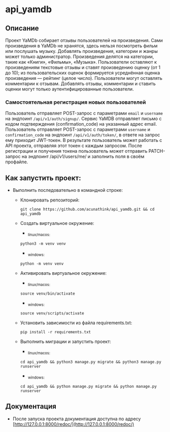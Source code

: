 # api_yamdb


## Описание
Проект YaMDb собирает отзывы пользователей на произведения.
Сами произведения в YaMDb не хранятся, здесь нельзя посмотреть фильм или послушать музыку.
Добавлять произведения, категории и жанры может только администратор.
Произведения делятся на категории, такие как «Книги», «Фильмы», «Музыка».
Пользователи оставляют к произведениям текстовые отзывы и ставят произведению оценку (от 1 до 10);
из пользовательских оценок формируется усреднённая оценка произведения — рейтинг (целое число).
Пользователи могут оставлять комментарии к отзывам.
Добавлять отзывы, комментарии и ставить оценки могут только аутентифицированные пользователи.

### Самостоятельная регистрация новых пользователей
Пользователь отправляет POST-запрос с параметрами `email` и `username` на эндпоинт `/api/v1/auth/signup/`.
Сервис YaMDB отправляет письмо с кодом подтверждения (confirmation_code) на указанный адрес email.
Пользователь отправляет POST-запрос с параметрами `username` и `confirmation_code` на эндпоинт `/api/v1/auth/token/`, в ответе на запрос ему приходит JWT-токен.
В результате пользователь может работать с API проекта, отправляя этот токен с каждым запросом.
После регистрации и получения токена пользователь может отправить PATCH-запрос на эндпоинт /api/v1/users/me/ и заполнить поля в своём профайле.


## Как запустить проект:

* Выполнить последовательно в командной строке:
  - Клонировать репозиторий:
    ```
    git clone https://github.com/acunathink/api_yamdb.git && cd api_yamdb
    ```

  - Cоздать виртуальное окружение:
    * <sub>linux/macos:</sub>
    ```
    python3 -m venv venv
    ```
    * <sub>windows:</sub>
    ```
    python -m venv venv
    ```

  - Aктивировать виртуальное окружение:
    * <sub>linux/macos:</sub>
    ```
    source venv/bin/activate
    ```
    * <sub>windows:</sub>
    ```
    source venv/scripts/activate
    ```

  - Установить зависимости из файла requirements.txt:
    ```
    pip install -r requirements.txt
    ```

  - Выполнить миграции и запустить проект:
    * <sub>linux/macos:</sub>
    ```
    cd api_yamdb && python3 manage.py migrate && python3 manage.py runserver
    ```

    * <sub>windows:</sub>
    ```
    cd api_yamdb && python manage.py migrate && python manage.py runserver
    ```


## Документация
* После запуска проекта документация доступна по адресу [http://127.0.0.1:8000/redoc/](http://127.0.0.1:8000/redoc/)
